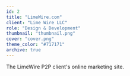 ```yaml
---
id: 2
title: "LimeWire.com"
client: "Lime Wire LLC"
role: "Design & Development"
thumbnail: "thumbnail.png"
cover: "cover.png"
theme_color: "#717171"
archive: true
---
```


The LimeWire P2P client's online marketing site.
